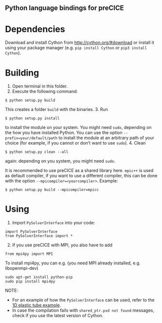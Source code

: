 Python language bindings for preCICE
----------------------------

# Dependencies

Download and install Cython from http://cython.org/#download or install it using your package manager (e.g. `pip install Cython` or `pip3 install Cython`).

# Building

1. Open terminal in this folder.
2. Execute the following command:

```
$ python setup.py build
```
This creates a folder `build` with the binaries.
3. Run 
```
$ python setup.py install
```
to install the module on your system. You might need `sudo`, depending on the how you have installed Python. You can use the option `--prefix=your/default/path` to install the module at an arbitrary path of your choice (for example, if you cannot or don't want to use `sudo`).
4. Clean
```
$ python setup.py clean --all
```
again: depending on you system, you might need `sudo`.

It is recommended to use preCICE as a shared library here. `mpic++` is used as default compiler, if you want to use a different compiler, this can be done with the option `--mpicompiler=<yourcompiler>`. Example:
```
$ python setup.py build --mpicompiler=mpicc
```

# Using

1. Import `PySolverInterface` into your code:

```
import PySolverInterface
from PySolverInterface import *
```

2. If you use preCICE with MPI, you also have to add
   
```   
from mpi4py import MPI
```

To install mpi4py, you can e.g. (you need MPI already installed, e.g. libopenmpi-dev) 

```
sudo apt-get install python-pip
sudo pip install mpi4py
```


NOTE: 
- For an example of how the `PySolverInterface` can be used, refer to the [1D elastic tube example](https://github.com/precice/precice/wiki/1D-elastic-tube-using-the-Python-API).
- In case the compilation fails with `shared_ptr.pxd not found` messages, check if you use the latest version of Cython.
